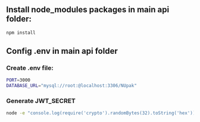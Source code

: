 
## Install node_modules packages in main api folder:
```bash
npm install
```


## Config .env in main api folder
### Create .env file:

```bash
PORT=3000
DATABASE_URL="mysql://root:@localhost:3306/NUpak"
```

### Generate JWT_SECRET 
```bash
node -e "console.log(require('crypto').randomBytes(32).toString('hex'))"
```
